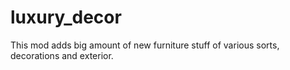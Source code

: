 # luxury_decor
This mod adds big amount of new furniture stuff of various sorts, decorations and exterior.
